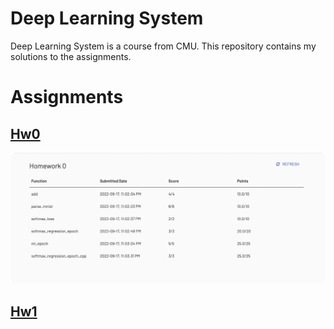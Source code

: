# Deep Learning System

Deep Learning System is a course from CMU. This repository contains my solutions to the assignments.

# Assignments

## [Hw0](hw0/README.md)

![img.png](imgs/img.png)

## [Hw1](hw1)
